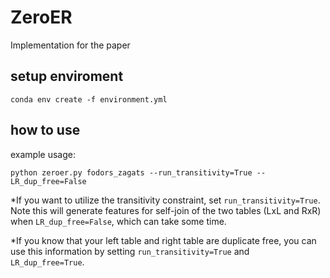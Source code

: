 # ZeroER
Implementation for the paper

## setup enviroment
    conda env create -f environment.yml
## how to use
example usage:
   
`python zeroer.py fodors_zagats --run_transitivity=True --LR_dup_free=False`

*If you want to utilize the transitivity constraint, set `run_transitivity=True`. Note this will generate features for self-join of the two tables (LxL and RxR) when `LR_dup_free=False`, which can take some time.

*If you know that your left table and right table are duplicate free, you can use this information by setting `run_transitivity=True` and `LR_dup_free=True`.
